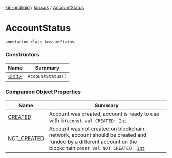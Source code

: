 [kin-android](../../index.md) / [kin.sdk](../index.md) / [AccountStatus](./index.md)

# AccountStatus

`annotation class AccountStatus`

### Constructors

| Name | Summary |
|---|---|
| [&lt;init&gt;](-init-.md) | `AccountStatus()` |

### Companion Object Properties

| Name | Summary |
|---|---|
| [CREATED](-c-r-e-a-t-e-d.md) | Account was created, account is ready to use with kin.`const val CREATED: `[`Int`](https://kotlinlang.org/api/latest/jvm/stdlib/kotlin/-int/index.html) |
| [NOT_CREATED](-n-o-t_-c-r-e-a-t-e-d.md) | Account was not created on blockchain network, account should be created and funded by a different account on the blockchain.`const val NOT_CREATED: `[`Int`](https://kotlinlang.org/api/latest/jvm/stdlib/kotlin/-int/index.html) |
